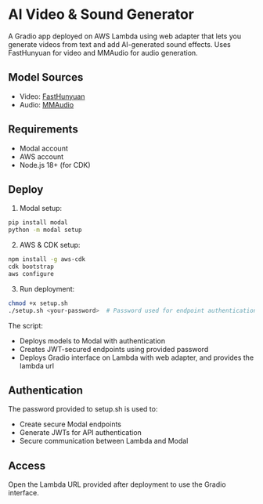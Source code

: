 # AI Video & Sound Generator

A Gradio app deployed on AWS Lambda using web adapter that lets you generate videos from text and add AI-generated sound effects. Uses FastHunyuan for video and MMAudio for audio generation.

## Model Sources
- Video: [FastHunyuan](https://huggingface.co/FastVideo/FastHunyuan)
- Audio: [MMAudio](https://github.com/hkchengrex/MMAudio)

## Requirements
- Modal account
- AWS account
- Node.js 18+ (for CDK)

## Deploy

1. Modal setup:
```bash
pip install modal
python -m modal setup
```

2. AWS & CDK setup:
```bash 
npm install -g aws-cdk
cdk bootstrap
aws configure
```

3. Run deployment:
```bash
chmod +x setup.sh
./setup.sh <your-password>  # Password used for endpoint authentication
```

The script:
- Deploys models to Modal with authentication
- Creates JWT-secured endpoints using provided password
- Deploys Gradio interface on Lambda with web adapter, and provides the lambda url

## Authentication
The password provided to setup.sh is used to:
- Create secure Modal endpoints
- Generate JWTs for API authentication
- Secure communication between Lambda and Modal

## Access
Open the Lambda URL provided after deployment to use the Gradio interface.